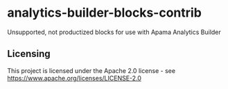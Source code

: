 # analytics-builder-blocks-contrib
Unsupported, not productized blocks for use with Apama Analytics Builder

## Licensing

This project is licensed under the Apache 2.0 license - see <https://www.apache.org/licenses/LICENSE-2.0>
